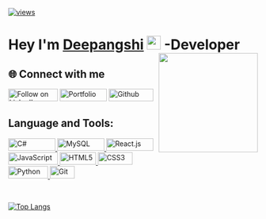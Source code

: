 <a href="https://github.com/Deepangshi" align="left"> <img alt="views" title="Github views" src="https://komarev.com/ghpvc/?username=deepangshi&style=plastic"> </a>

<h1 align="left">Hey I'm <a href="https://www.linkedin.com/in/deepangshi-saha/">Deepangshi</a> <img src="https://media.giphy.com/media/hvRJCLFzcasrR4ia7z/giphy.gif" width="28"/>      <img align="right" src="https://media.giphy.com/media/k7AEaKLU0maVvEpgPG/giphy.gif" width="200" height="200"/> -Developer </h1>

## <h2 align="left">🌐 Connect with me</h2>
<p align="left">
  <a href="https://www.linkedin.com/in/deepangshi-saha/"><img title="Follow on LinkedIn" src="https://img.shields.io/badge/LinkedIn-0077B5?style=for-the-badge&logo=linkedin&logoColor=white&style=plastic"  width="100" height="25" /></a>
   <a href="https://deepangshi-dev.netlify.app/"><img title="Portfolio" src="https://img.shields.io/badge/Portfolio-f29318?style=for-the-badge&logo=React&logoColor=white&style=plastic" width="95" height="25" /></a>
  <a href="https://github.com/Deepangshi"><img title="Github" src="https://img.shields.io/badge/GitHub-333333?style=for-the-badge&logo=github&logoColor=white&style=plastic" width="90" height="25" /></a>
</p>


## Language and Tools:
<p align="left"> 
   <a href="#">
<img alt="C#" src="https://img.shields.io/badge/C%20Sharp-800080?style=for-the-badge&logo=CSharp&logoColor=white&style=plastic" width="95" height="25" />
<img alt="MySQL" src="https://img.shields.io/badge/mysql-48494B?&style=for-the-badge&logo=mysql&logoColor=white%22&style=plastic" width="95" height="25"/>
<img alt="React.js" src="https://img.shields.io/badge/React.js-61dbfb?style=for-the-badge&logo=React&logoColor=323330&style=plastic"  width="95" height="25" />
<img alt="JavaScript" src="https://img.shields.io/badge/JavaScript-323330?style=for-the-badge&logo=javascript&l&logoColor=%23F7DF1E%22&style=plastic"  width="100" height="25"/>  
<img alt="HTML5" src="https://img.shields.io/badge/HTML%205-e34c26?style=for-the-badge&logo=html5&logoColor=white&style=plastic"  width="73" height="25"/>
<img alt="CSS3" src="https://img.shields.io/badge/css3%20-%231572B6.svg?&style=for-the-badge&logo=css3&logoColor=white&style=plastic"  width="70" height="25"/>
<img alt="Python" src="https://img.shields.io/badge/Python-646464?style=for-the-badge&logo=Python&logoColor=4B8BBE&style=plastic"  width="80" height="25"/>
<img alt="Git" src="https://img.shields.io/badge/Git-F1502F?style=for-the-badge&logo=Git&logoColor=white&style=plastic" width="50" height="25"/>
</a>
</p> 


<br />

<p align="left"> 


  
[![Top Langs](https://github-readme-stats.vercel.app/api/top-langs/?username=Deepangshi&layout=donut&theme=tokyonight)](https://github.com/Deepangshi/github-readme-stats)




</p>








<br/>







